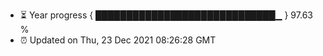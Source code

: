 - ⏳ Year progress { █████████████████████████████▁ } 97.63 %
- ⏰ Updated on Thu, 23 Dec 2021 08:26:28 GMT

